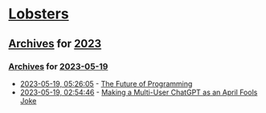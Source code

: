 # [Lobsters](../../../README.md)

## [Archives](../../index.md) for [2023](../index.md)

### [Archives](../../index.md) for [2023-05-19](index.md)

* [2023-05-19, 05:26:05](https://lobste.rs/s/ipvo4k/future_programming) - [The Future of Programming](https://signalsandthreads.com/future-of-programming/)
* [2023-05-19, 02:54:46](https://lobste.rs/s/mwktml/making_multi_user_chatgpt_as_april_fools) - [Making a Multi-User ChatGPT as an April Fools Joke](https://izzy.sh/blog/00002-lunai-beginnings/)

